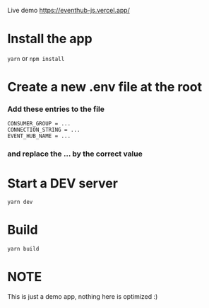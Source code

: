 Live demo https://eventhub-js.vercel.app/

#

#

# Install the app

`yarn` or `npm install`

# Create a new .env file at the root

### Add these entries to the file

```properties
CONSUMER_GROUP = ...
CONNECTION_STRING = ...
EVENT_HUB_NAME = ...
```

### and replace the ... by the correct value

# Start a DEV server

`yarn dev`

# Build

`yarn build`

# NOTE

This is just a demo app, nothing here is optimized :)
